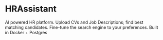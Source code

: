 # HRAssistant
AI powered HR platform. Upload CVs and Job Descriptions; find best matching candidates. Fine-tune the search engine to your preferences. Built in Docker + Postgres
